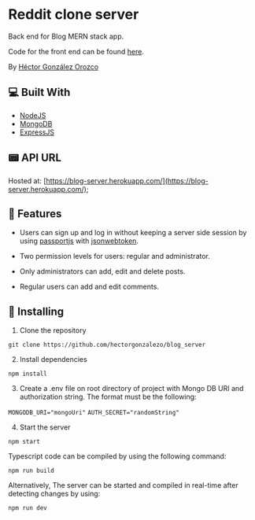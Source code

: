 # Reddit clone server

Back end for Blog MERN stack app.

Code for the front end can be found [here](https://github.com/hectorgonzalezo/blog_client).

By [Héctor González Orozco](https://github.com/hectorgonzalezo)

## :computer: Built With

* [NodeJS](https://nodejs.org/)
* [MongoDB](https://www.mongodb.com/)
* [ExpressJS](https://expressjs.com/)


## :pager: API URL

Hosted at: [https://blog-server.herokuapp.com/](https://blog-server.herokuapp.com/);

## :rocket: Features

- Users can sign up and log in without keeping a server side session by using [passportjs](http://www.passportjs.org/) with [jsonwebtoken](https://github.com/auth0/node-jsonwebtoken).

- Two permission levels for users: regular and administrator.

- Only administrators can add, edit and delete posts.

- Regular users can add and edit comments.



## :construction: Installing

1. Clone the repository

`git clone https://github.com/hectorgonzalezo/blog_server`

2. Install dependencies

`npm install`

3. Create a .env file on root directory of project with Mongo DB URI and authorization string. The format must be the following:

`MONGODB_URI="mongoUri"`
`AUTH_SECRET="randomString"`

4. Start the server

`npm start`

Typescript code can be compiled by using the following command:

`npm run build`

Alternatively, The server can be started and compiled in real-time after detecting changes by using:

`npm run dev`
